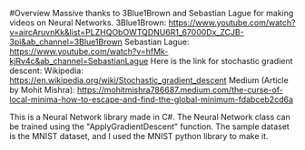 #Overview
Massive thanks to 3Blue1Brown and Sebastian Lague for making videos on Neural Networks.
3Blue1Brown: <https://www.youtube.com/watch?v=aircAruvnKk&list=PLZHQObOWTQDNU6R1_67000Dx_ZCJB-3pi&ab_channel=3Blue1Brown>
Sebastian Lague: <https://www.youtube.com/watch?v=hfMk-kjRv4c&ab_channel=SebastianLague>
Here is the link for stochastic gradient descent:
Wikipedia: <https://en.wikipedia.org/wiki/Stochastic_gradient_descent>
Medium (Article by Mohit Mishra): <https://mohitmishra786687.medium.com/the-curse-of-local-minima-how-to-escape-and-find-the-global-minimum-fdabceb2cd6a>

This is a Neural Network library made in C#. The Neural Network class can be trained using the "ApplyGradientDescent" function. The sample dataset is the MNIST dataset, and I used the MNIST python library to make it.